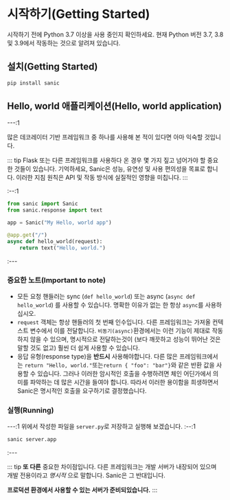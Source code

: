 # 시작하기(Getting Started)

시작하기 전에 Python 3.7 이상을 사용 중인지 확인하세요. 현재 Python 버전 3.7, 3.8 및 3.9에서 작동하는 것으로 알려져 있습니다.

## 설치(Getting Started)

```bash
pip install sanic
```

## Hello, world 애플리케이션(Hello, world application)

---:1

많은 데코레이터 기반 프레임워크 중 하나를 사용해 본 적이 있다면 아마 익숙할 것입니다.

::: tip
Flask 또는 다른 프레임워크를 사용하다 온 경우 몇 가지 짚고 넘어가야 할 중요한 것들이 있습니다. 기억하세요, Sanic은 성능, 유연성 및 사용 편의성을 목표로 합니다. 이러한 지침 원칙은 API 및 작동 방식에 실질적인 영향을 미칩니다.
:::

:--:1

```python
from sanic import Sanic
from sanic.response import text

app = Sanic("My Hello, world app")

@app.get("/")
async def hello_world(request):
    return text("Hello, world.")
```

:---

### 중요한 노트(Important to note)

- 모든 요청 핸들러는 sync (`def hello_world`) 또는 async (`async def hello_world`) 를 사용할 수 있습니다. 명확한 이유가 없는 한 항상 `async`를 사용하십시오.
- `request` 객체는 항상 핸들러의 첫 번째 인수입니다. 다른 프레임워크는 가져올 컨텍스트 변수에서 이를 전달합니다. `비동기(async)`환경에서는 이런 기능이 제대로 작동하지 않을 수 있으며, 명시적으로 전달하는것이 (보다 깨끗하고 성능이 뛰어난 것은 말할 것도 없고) 훨씬 더 쉽게 사용할 수 있습니다.
- 응답 유형(response type)을 **반드시** 사용해야합니다. 다른 많은 프레임워크에서는 `return "Hello, world."`또는`return { "foo": "bar"}`와 같은 반환 값을 사용할 수 있습니다. 그러나 이러한 암시적인 호출을 수행하려면 체인 어딘가에서 의미를 파악하는 데 많은 시간을 들여야 합니다. 따라서 이러한 용이함을 희생하면서 Sanic은 명시적인 호출을 요구하기로 결정했습니다.

### 실행(Running)

---:1
위에서 작성한 파일을 `server.py`로 저장하고 실행해 보겠습니다.
:--:1

```bash
sanic server.app
```

:---

::: tip
**또 다른** 중요한 차이점입니다. 다른 프레임워크는 개발 서버가 내장되어 있으며 개발 전용이라고 _명시적_ 으로 말합니다. Sanic은 그 반대입니다.

**프로덕션 환경에서 사용할 수 있는 서버가 준비되있습니다.**
:::
